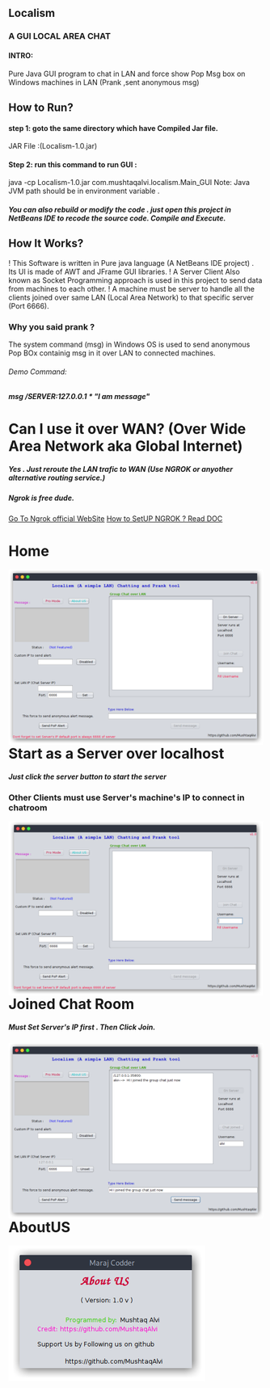 ## Localism
### A GUI LOCAL AREA CHAT
#### INTRO:
Pure Java GUI program to chat in LAN and force show Pop Msg box on Windows machines in LAN (Prank ,sent anonymous msg)
## How to Run?
#### step 1: goto the same directory which have Compiled Jar file.
JAR File :(Localism-1.0.jar)
#### Step 2: run this command to run GUI :
java -cp Localism-1.0.jar com.mushtaqalvi.localism.Main_GUI
Note: Java JVM path should be in environment variable .

##### You can also rebuild or modify the code . just open this project in NetBeans IDE to recode the source code. Compile and Execute.

## How It Works?
! This Software is written in Pure java language (A NetBeans IDE project) . Its UI is made of AWT and JFrame GUI libraries.
! A Server Client Also known as Socket Programming approach is used in this project to send data from machines to each other.
! A machine must be server to handle all the clients joined over same LAN (Local Area Network) to that specific server (Port 6666).

### Why you said prank ?

The system command (msg) in Windows OS is used to send anonymous Pop BOx containig msg in it over LAN to connected machines.
###### Demo Command:
##### msg /SERVER:127.0.0.1 * "I am message" 

# Can I use it over WAN? (Over Wide Area Network aka Global Internet)
##### Yes . Just reroute the LAN trafic to WAN (Use NGROK or anyother alternative routing service.)
##### Ngrok is free dude.
[Go To Ngrok official WebSite](https://ngrok.com/)
[How to SetUP NGROK ? Read DOC](https://ngrok.com/docs)


# Home
<img src="https://github.com/MushtaqAlvi/Localism_Chat/blob/main/screenshots/home.png"
     alt="Localism Main Screen"
     style="float: left; margin-right: 10px;" />
     
# Start as a Server over localhost
##### Just click the server button to start the server
### Other Clients must use Server's machine's IP to connect in chatroom
<img src="https://github.com/MushtaqAlvi/Localism_Chat/blob/main/screenshots/server.png"
     alt="Localism Main Screen"
     style="float: left; margin-right: 10px;" />
# Joined Chat Room
##### Must Set Server's IP first . Then Click Join.
<img src="https://github.com/MushtaqAlvi/Localism_Chat/blob/main/screenshots/joined.png"
     alt="Localism Main Screen"
     style="float: left; margin-right: 10px;" />
# AboutUS
<img src="https://github.com/MushtaqAlvi/Localism_Chat/blob/main/screenshots/localism_aboutus_small.png"
     alt="Localism Main Screen"
     style="float: left; margin-right: 10px;" />
     
     
